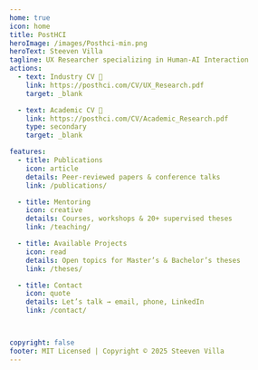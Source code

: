 ```yaml
---
home: true
icon: home
title: PostHCI
heroImage: /images/Posthci-min.png
heroText: Steeven Villa
tagline: UX Researcher specializing in Human-AI Interaction
actions:
  - text: Industry CV 👤
    link: https://posthci.com/CV/UX_Research.pdf
    target: _blank  

  - text: Academic CV 📝
    link: https://posthci.com/CV/Academic_Research.pdf
    type: secondary
    target: _blank  

features:
  - title: Publications
    icon: article
    details: Peer‑reviewed papers & conference talks
    link: /publications/

  - title: Mentoring
    icon: creative
    details: Courses, workshops & 20+ supervised theses
    link: /teaching/

  - title: Available Projects
    icon: read
    details: Open topics for Master’s & Bachelor’s theses
    link: /theses/

  - title: Contact
    icon: quote
    details: Let’s talk → email, phone, LinkedIn
    link: /contact/



copyright: false
footer: MIT Licensed | Copyright © 2025 Steeven Villa
---
```

